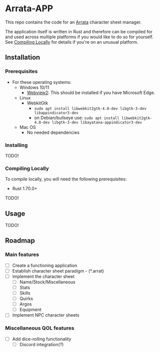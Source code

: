 # Arrata-APP

This repo contains the code for an [Arrata](https://github.com/kalebvonburris/Arrata-TTRPG) character sheet manager.

The application itself is written in Rust and therefore can be compiled for and used across multiple platforms if you would like to do so for yourself. See [Compiling Locally](#compiling-locally) for details if you're on an unusual platform.

## Installation

### Prerequisites

- For these operating systems:
  - Windows 10/11
    - [Webview2](https://developer.microsoft.com/en-us/microsoft-edge/webview2/): This should be installed if you have Microsoft Edge.
  - Linux
    - WebkitGtk
      - `sudo apt install libwebkit2gtk-4.0-dev libgtk-3-dev libappindicator3-dev`
      - on Debian/bullseye use: `sudo apt install libwebkit2gtk-4.0-dev libgtk-3-dev libayatana-appindicator3-dev`
  - Mac OS
    - No needed dependencies

### Installing

TODO!

### Compiling Locally
To compile locally, you will need the following prerequisites:

- Rust 1.70.0+

TODO!

## Usage

TODO!

## Roadmap

### Main features

- [ ] Create a functioning application
- [ ] Establish character sheet paradigm - (*.arrat)
- [ ] Implement the character sheet
  - [ ] Name/Stock/Miscellaneous
  - [ ] Stats
  - [ ] Skills
  - [ ] Quirks
  - [ ] Argos
  - [ ] Equipment
- [ ] Implement NPC character sheets

### Miscellaneous QOL features

- [ ] Add dice-rolling functionality
  - [ ] Discord integration(?)
